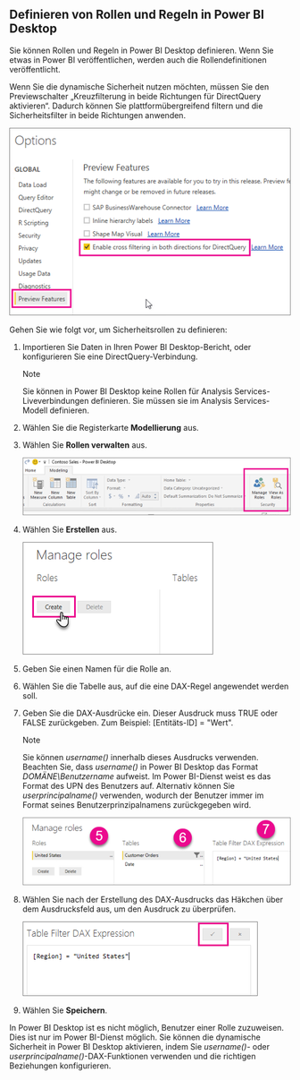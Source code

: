 ## <a name="define-roles-and-rules-within-power-bi-desktop"></a>Definieren von Rollen und Regeln in Power BI Desktop
Sie können Rollen und Regeln in Power BI Desktop definieren. Wenn Sie etwas in Power BI veröffentlichen, werden auch die Rollendefinitionen veröffentlicht.

Wenn Sie die dynamische Sicherheit nutzen möchten, müssen Sie den Previewschalter „Kreuzfilterung in beide Richtungen für DirectQuery aktivieren“. Dadurch können Sie plattformübergreifend filtern und die Sicherheitsfilter in beide Richtungen anwenden.

![](./media/rls-desktop-define-roles/powerbi-desktop-preview-bi-directional-directquery.png)

Gehen Sie wie folgt vor, um Sicherheitsrollen zu definieren:

1. Importieren Sie Daten in Ihren Power BI Desktop-Bericht, oder konfigurieren Sie eine DirectQuery-Verbindung.
   
   > [!NOTE]
   > Sie können in Power BI Desktop keine Rollen für Analysis Services-Liveverbindungen definieren. Sie müssen sie im Analysis Services-Modell definieren.
   > 
   > 
2. Wählen Sie die Registerkarte **Modellierung** aus.
3. Wählen Sie **Rollen verwalten** aus.
   
   ![](./media/rls-desktop-define-roles/powerbi-desktop-security.png)
4. Wählen Sie **Erstellen** aus.
   
   ![](./media/rls-desktop-define-roles/powerbi-desktop-security-create-role.png)
5. Geben Sie einen Namen für die Rolle an. 
6. Wählen Sie die Tabelle aus, auf die eine DAX-Regel angewendet werden soll.
7. Geben Sie die DAX-Ausdrücke ein. Dieser Ausdruck muss TRUE oder FALSE zurückgeben. Zum Beispiel: [Entitäts-ID] = "Wert".
   
   > [!NOTE]
   > Sie können *username()* innerhalb dieses Ausdrucks verwenden. Beachten Sie, dass *username()* in Power BI Desktop das Format *DOMÄNE\Benutzername* aufweist. Im Power BI-Dienst weist es das Format des UPN des Benutzers auf. Alternativ können Sie *userprincipalname()* verwenden, wodurch der Benutzer immer im Format seines Benutzerprinzipalnamens zurückgegeben wird.
   > 
   > 
   
   ![](./media/rls-desktop-define-roles/powerbi-desktop-security-create-rule.png)
8. Wählen Sie nach der Erstellung des DAX-Ausdrucks das Häkchen über dem Ausdrucksfeld aus, um den Ausdruck zu überprüfen.
   
   ![](./media/rls-desktop-define-roles/powerbi-desktop-security-validate-dax.png)
9. Wählen Sie **Speichern**.

In Power BI Desktop ist es nicht möglich, Benutzer einer Rolle zuzuweisen. Dies ist nur im Power BI-Dienst möglich. Sie können die dynamische Sicherheit in Power BI Desktop aktivieren, indem Sie *username()*- oder *userprincipalname()*-DAX-Funktionen verwenden und die richtigen Beziehungen konfigurieren.


